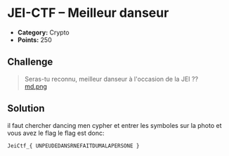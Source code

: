 # JEI-CTF – Meilleur danseur

* **Category:** Crypto
* **Points:** 250

## Challenge
> Seras-tu reconnu, meilleur danseur à l'occasion de la JEI ?? <br>
> [md.png](Ressources/md.png)
## Solution
il faut chercher dancing men cypher et entrer les symboles sur la photo et vous avez le flag
le flag est donc:
```
JeiCtf_{ UNPEUDEDANSRNEFAITDUMALAPERSONE }
```

